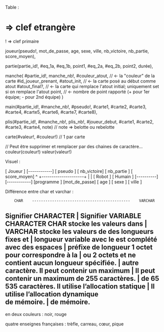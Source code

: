 Table :


# => clef etrangère
! => clef primaire

joueur(pseudo!, mot_de_passe, age, sexe, ville, nb_victoire, nb_partie, score_moyen),

partie(partie_id!, #eq_1a, #eq_1b, point1, #eq_2a, #eq_2b, point2, durée),

manche(
  #partie_id!,
  manche_nb!,
  #couleur_atout, // <- la "couleur" de la carte
  #id_joueur_prenant,
  #atout_init,    // <- la carte posé au début comme atout 
  #atout_final?,  // <- la carte qui remplace l'atout initial; uniquement set si on remplace l'atout
  point,          // <- nombre de point rapporté (+ pour 1er équipe; - pour 2nd équipe)
)

main(#partie_id!, #manche_nb!, #pseudo!, #carte1, #carte2, #carte3, #carte4, #carte5, #carte6, #carte7, #carte8),

plis(#partie_id!, #manche_nb!, plis_nb!, #joueur_debut, #carte1, #carte2, #carte3, #carte4, note) // note => belotte ou rebelotte

carte(#valeur!, #couleur!) // 1 par carte

// Peut être supprimer et remplacer par des chaines de caractère...
couleur(couleur!)
valeur(valeur!)

Visuel :

[   Joueur   ]
[------------]
[   pseudo   ]
[ nb_victoire]
[  nb_partie  ]
[ score_moyen]
      ^
      +---------------------+
      |                     |
[   Robot  ]           [   Humain   ]
[----------]           [------------]
[programme ]           [mot_de_passe]
                       [    age     ]
                       [    sexe    ]
                       [    ville   ]



Différence entre char et varchar :

		CHAR	--------------------------------------------	VARCHAR

Signifier CHARACTER						|			Signifier VARIABLE CHARACTER
CHAR stocke les valeurs dans            |           VARCHAR stocke les valeurs de 
des longueurs fixes et                  |           longueur variable avec le 
est complété avec des espaces           |           préfixe de longueur 1 octet 
pour correspondre à la                  |           ou 2 octets et ne contient aucun 
longueur spécifiée.	                    |           autre caractère.
Il peut contenir un maximum 			|			Il peut contenir un maximum
de 255 caractères.	 					|			de 65 535 caractères.
Il utilise l’allocation statique		|			Il utilise l’allocation dynamique  
de mémoire.								|			de mémoire.
--------------------------------------------------------------------------------------------



en deux couleurs : 	noir,
					rouge 


quatre enseignes françaises : 	trèfle, 
								carreau, 
								cœur, 
								pique